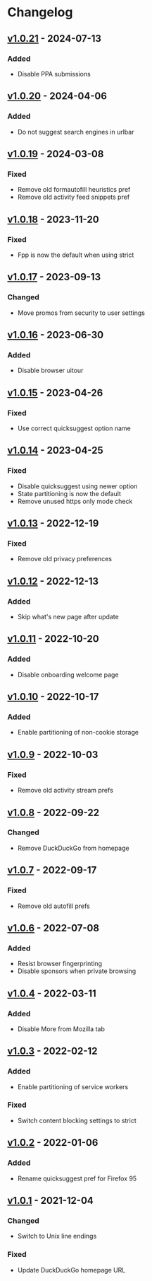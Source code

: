 # Changelog

## [v1.0.21](https://github.com/fboulnois/user.js/compare/v1.0.20...v1.0.21) - 2024-07-13

### Added

* Disable PPA submissions

## [v1.0.20](https://github.com/fboulnois/user.js/compare/v1.0.19...v1.0.20) - 2024-04-06

### Added

* Do not suggest search engines in urlbar

## [v1.0.19](https://github.com/fboulnois/user.js/compare/v1.0.18...v1.0.19) - 2024-03-08

### Fixed

* Remove old formautofill heuristics pref
* Remove old activity feed snippets pref

## [v1.0.18](https://github.com/fboulnois/user.js/compare/v1.0.17...v1.0.18) - 2023-11-20

### Fixed

* Fpp is now the default when using strict

## [v1.0.17](https://github.com/fboulnois/user.js/compare/v1.0.16...v1.0.17) - 2023-09-13

### Changed

* Move promos from security to user settings

## [v1.0.16](https://github.com/fboulnois/user.js/compare/v1.0.15...v1.0.16) - 2023-06-30

### Added

* Disable browser uitour

## [v1.0.15](https://github.com/fboulnois/user.js/compare/v1.0.14...v1.0.15) - 2023-04-26

### Fixed

* Use correct quicksuggest option name

## [v1.0.14](https://github.com/fboulnois/user.js/compare/v1.0.13...v1.0.14) - 2023-04-25

### Fixed

* Disable quicksuggest using newer option
* State partitioning is now the default
* Remove unused https only mode check

## [v1.0.13](https://github.com/fboulnois/user.js/compare/v1.0.12...v1.0.13) - 2022-12-19

### Fixed

* Remove old privacy preferences

## [v1.0.12](https://github.com/fboulnois/user.js/compare/v1.0.11...v1.0.12) - 2022-12-13

### Added

* Skip what's new page after update

## [v1.0.11](https://github.com/fboulnois/user.js/compare/v1.0.10...v1.0.11) - 2022-10-20

### Added

* Disable onboarding welcome page

## [v1.0.10](https://github.com/fboulnois/user.js/compare/v1.0.9...v1.0.10) - 2022-10-17

### Added

* Enable partitioning of non-cookie storage

## [v1.0.9](https://github.com/fboulnois/user.js/compare/v1.0.8...v1.0.9) - 2022-10-03

### Fixed

* Remove old activity stream prefs

## [v1.0.8](https://github.com/fboulnois/user.js/compare/v1.0.7...v1.0.8) - 2022-09-22

### Changed

* Remove DuckDuckGo from homepage

## [v1.0.7](https://github.com/fboulnois/user.js/compare/v1.0.6...v1.0.7) - 2022-09-17

### Fixed

* Remove old autofill prefs

## [v1.0.6](https://github.com/fboulnois/user.js/compare/v1.0.5...v1.0.6) - 2022-07-08

### Added

* Resist browser fingerprinting
* Disable sponsors when private browsing

## [v1.0.4](https://github.com/fboulnois/user.js/compare/v1.0.3...v1.0.4) - 2022-03-11

### Added

* Disable More from Mozilla tab

## [v1.0.3](https://github.com/fboulnois/user.js/compare/v1.0.2...v1.0.3) - 2022-02-12

### Added

* Enable partitioning of service workers

### Fixed

* Switch content blocking settings to strict

## [v1.0.2](https://github.com/fboulnois/user.js/compare/v1.0.1...v1.0.2) - 2022-01-06

### Added

* Rename quicksuggest pref for Firefox 95

## [v1.0.1](https://github.com/fboulnois/user.js/releases/tag/v1.0.1) - 2021-12-04

### Changed

* Switch to Unix line endings

### Fixed

* Update DuckDuckGo homepage URL
